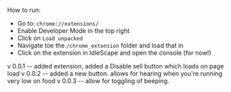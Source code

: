 How to run:

- Go to: `chrome://extensions/`
- Enable Developer Mode in the top right
- Click on `Load unpacked`
- Navigate toe the `/chrome_extension` folder and load that in
- Click on the extension in IdleScape and open the console (for now!)


v 0.0.1 -- 
added extension, added a Disable sell button which loads on page load
v 0.0.2 -- 
added a new button. allows for hearing when you're running very low on food
v 0.0.3 -- 
allow for toggling of beeping.